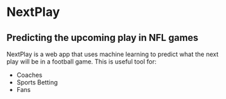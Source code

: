 # NextPlay
## Predicting the upcoming play in NFL games
NextPlay is a web app that uses machine learning to predict what the next play will be in a football game. This is useful tool for:
- Coaches
- Sports Betting
- Fans